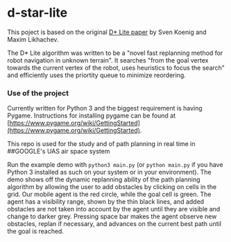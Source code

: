 # d-star-lite

This poject is based on the original [D* Lite paper](http://idm-lab.org/bib/abstracts/papers/aaai02b.pdf) by Sven Koenig and Maxim Likhachev.

The D* Lite algorithm was written to be a "novel fast replanning method for robot navigation in unknown terrain". It searches "from the goal vertex towards the current vertex of the robot, uses heuristics to focus the search" and efficiently uses the priortity queue to minimize reordering.

### Use of the project
Currently written for Python 3 and the biggest requirement is having Pygame. Instructions for installing pygame can be found at [https://www.pygame.org/wiki/GettingStarted](https://www.pygame.org/wiki/GettingStarted).

This repo is used for the study and of path planning in real time in ##GOOGLE's UAS air space system 

Run the example demo with ```python3 main.py``` (or ```python main.py``` if you have Python 3 installed as such on your system or in your environment). The demo shows off the dynamic replanning ability of the path planning algorithm by allowing the user to add obstacles by clicking on cells in the grid. Our mobile agent is the red circle, while the goal cell is green. The agent has a visibility range, shown by the thin black lines, and added obstacles are not taken into account by the agent until they are visible and change to darker grey. Pressing space bar makes the agent observe new obstacles, replan if necessary, and advances on the current best path until the goal is reached.
